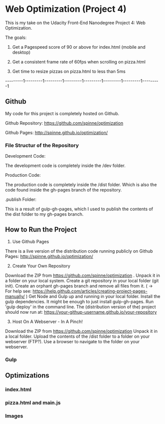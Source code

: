 # Web Optimization (Project 4)

This is my take on the Udacity Front-End Nanodegree Project 4: Web Optimization.

The goals:

1. Get a Pagespeed score of 90 or above for index.html (mobile and desktop)

2. Get a consistent frame rate of 60fps when scrolling on pizza.html

3. Get time to resize pizzas on pizza.html to less than 5ms

---------1---------1---------1---------1---------1---------1---------1---------1

## Github

My code for this project is completely hosted on Github.

Github Repository: https://github.com/spinne/optimization

Github Pages: http://spinne.github.io/optimization/

### File Structur of the Repository

Development Code:

The development code is completely inside the /dev folder. 


Production Code:

The production code is completely inside the /dist folder. Which is also the 
code found inside the gh-pages branch of the repository.


.publish Folder:

This is a result of gulp-gh-pages, which I used to publish the contents of the
dist folder to my gh-pages branch.

## How to Run the Project

  1. Use Github Pages
  
  There is a live version of the distribution code running publicly on
  Github Pages: http://spinne.github.io/optimization/

  
  2. Create Your Own Repository
  
  Download the ZIP from https://github.com/spinne/optimization .
  Unpack it in a folder on your local system.
  Create a git repository in your local folder (git init).
  Create an orphant gh-pages branch and remove all files from it.
  ( -> For help see: https://help.github.com/articles/creating-project-pages-manually/ )
  Get Node and Gulp up and running in your local folder.
  Install the gulp dependencies. It might be enough to just install gulp-gh-pages.
  Run 'gulp deploy' in the command line.
  The (distribution version of the) project should now run at:
  https://your-githup-username.github.io/your-repository
  
  
  3. Host On A Webserver - In A Pinch!
  
  Download the ZIP from https://github.com/spinne/optimization
  Unpack it in a local folder.
  Upload the contents of the /dist folder to a folder on your webserver (FTP?).
  Use a browser to navigate to the folder on your webserver.
  
  ### Gulp
  

## Optimizations

### index.html

### pizza.html and main.js

### Images
  